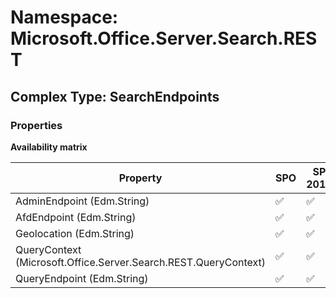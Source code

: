 # Namespace: Microsoft.Office.Server.Search.REST

## Complex Type: SearchEndpoints

### Properties

**Availability matrix**

Property | SPO | SP 2019 | SP 2016 | SP 2013
----------|-----|---------|---------|--------
AdminEndpoint (Edm.String) | ✅ | ✅ | ❌ | ❌
AfdEndpoint (Edm.String) | ✅ | ✅ | ❌ | ❌
Geolocation (Edm.String) | ✅ | ✅ | ❌ | ❌
QueryContext (Microsoft.Office.Server.Search.REST.QueryContext) | ✅ | ✅ | ❌ | ❌
QueryEndpoint (Edm.String) | ✅ | ✅ | ❌ | ❌
